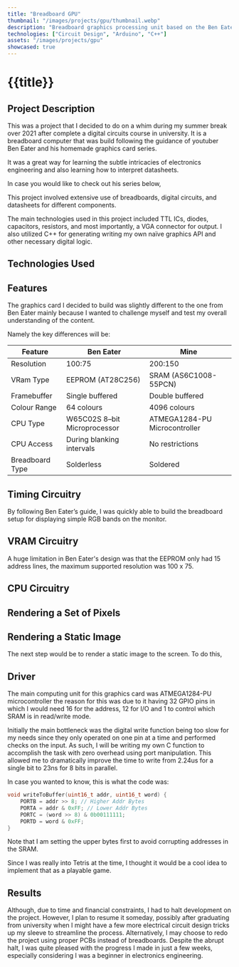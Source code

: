 ```yaml
---
title: "Breadboard GPU"
thumbnail: "/images/projects/gpu/thumbnail.webp"
description: "Breadboard graphics processing unit based on the Ben Eater's graphics card series on youtube."
technologies: ["Circuit Design", "Arduino", "C++"]
assets: "/images/projects/gpu"
showcased: true
---
```


# {{title}}

## Project Description

This was a project that I decided to do on a whim during my summer break over 2021 after complete a digital circuits course in university. It is a breadboard computer that was build following the guidance of youtuber Ben Eater and his homemade graphics card series.

It was a great way for learning the subtle intricacies of electronics engineering and also learning how to interpret datasheets.

In case you would like to check out his series below,
<youtube-embed src="https://www.youtube.com/embed/l7rce6IQDWs?si=UXNcpmVq3vdGLPMx"></youtube-embed>

This project involved extensive use of breadboards, digital circuits, and datasheets for different components.

The main technologies used in this project included TTL ICs, diodes, capacitors, resistors, and most importantly, a VGA connector for output. I also utilized C++ for generating writing my own naïve graphics API and other necessary digital logic.

## Technologies Used

<BlogTechnologies :tags="technologies"></BlogTechnologies>

## Features

The graphics card I decided to build was slightly different to the one from Ben Eater mainly because I wanted to challenge myself and test my overall understanding of the content.

Namely the key differences will be:

| **Feature**     | **Ben Eater**                | **Mine**                      |
| --------------- | ---------------------------- | ----------------------------- |
| Resolution      | 100:75                       | 200:150                       |
| VRam Type       | EEPROM (AT28C256)            | SRAM (AS6C1008-55PCN)         |
| Framebuffer     | Single buffered              | Double buffered               |
| Colour Range    | 64 colours                   | 4096 colours                  |
| CPU Type        | W65C02S 8–bit Microprocessor | ATMEGA1284-PU Microcontroller |
| CPU Access      | During blanking intervals    | No restrictions               |
| Breadboard Type | Solderless                   | Soldered                      |

## Timing Circuitry

By following Ben Eater’s guide, I was quickly able to build the breadboard setup for displaying simple RGB bands on the monitor.

## VRAM Circuitry

A huge limitation in Ben Eater's design was that the EEPROM only had 15 address lines, the maximum supported resolution was 100 x 75.

## CPU Circuitry

## Rendering a Set of Pixels

## Rendering a Static Image

The next step would be to render a static image to the screen. To do this,

## Driver

The main computing unit for this graphics card was ATMEGA1284-PU microcontroller the reason for this was due to it having 32 GPIO pins in which I would need 16 for the address, 12 for I/O and 1 to control which SRAM is in read/write mode.

Initially the main bottleneck was the digital write function being too slow for my needs since they only operated on one pin at a time and performed checks on the input. As such, I will be writing my own C function to accomplish the task with zero overhead using port manipulation. This allowed me to dramatically improve the time to write from 2.24us for a single bit to 23ns for 8 bits in parallel.

In case you wanted to know, this is what the code was:

```c
void writeToBuffer(uint16_t addr, uint16_t word) {
    PORTB = addr >> 8; // Higher Addr Bytes
    PORTA = addr & 0xFF; // Lower Addr Bytes
    PORTC = (word >> 8) & 0b00111111;
    PORTD = word & 0xFF;
}
```

Note that I am setting the upper bytes first to avoid corrupting addresses in the SRAM.

Since I was really into Tetris at the time, I thought it would be a cool idea to implement that as a playable game.

## Results

Although, due to time and financial constraints, I had to halt development on the project. However, I plan to resume it someday, possibly after graduating from university when I might have a few more electrical circuit design tricks up my sleeve to streamline the process. Alternatively, I may choose to redo the project using proper PCBs instead of breadboards. Despite the abrupt halt, I was quite pleased with the progress I made in just a few weeks, especially considering I was a beginner in electronics engineering.
